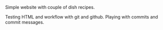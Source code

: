 Simple website with couple of dish recipes.

Testing HTML and workflow with git and github.
Playing with commits and commit messages.
